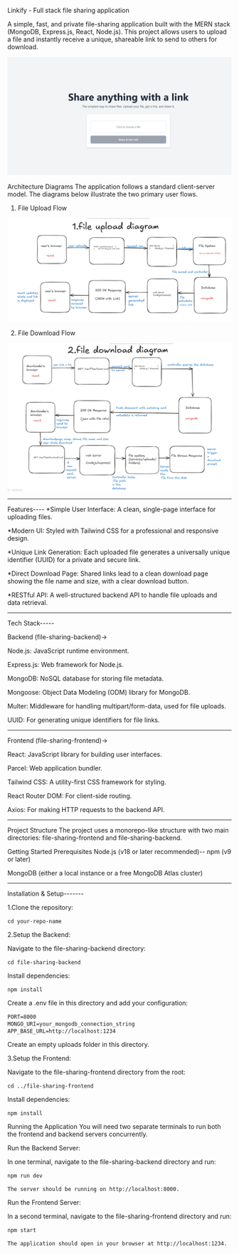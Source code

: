 Linkify - Full stack file sharing application

A simple, fast, and private file-sharing application built with the MERN stack (MongoDB, Express.js, React, Node.js). This project allows users to upload a file and instantly receive a unique, shareable link to send to others for download.

![Homepage Screenshot](./assets/homepage.png)

Architecture Diagrams
The application follows a standard client-server model. The diagrams below illustrate the two primary user flows.

1. File Upload Flow

![File Upload Flow Diagram](./assets/upload.png)

2. File Download Flow

![File Upload Flow Diagram](./assets/download.png)

***********************************************

Features----
*Simple User Interface: A clean, single-page interface for uploading files.

*Modern UI: Styled with Tailwind CSS for a professional and responsive design.

*Unique Link Generation: Each uploaded file generates a universally unique identifier (UUID) for a private and secure link.

*Direct Download Page: Shared links lead to a clean download page showing the file name and size, with a clear download button.

*RESTful API: A well-structured backend API to handle file uploads and data retrieval.
******************************************
Tech Stack-----

Backend (file-sharing-backend)->

Node.js: JavaScript runtime environment.

Express.js: Web framework for Node.js.

MongoDB: NoSQL database for storing file metadata.

Mongoose: Object Data Modeling (ODM) library for MongoDB.

Multer: Middleware for handling multipart/form-data, used for file uploads.

UUID: For generating unique identifiers for file links.
***********************************************
Frontend (file-sharing-frontend)->

React: JavaScript library for building user interfaces.

Parcel: Web application bundler.

Tailwind CSS: A utility-first CSS framework for styling.

React Router DOM: For client-side routing.

Axios: For making HTTP requests to the backend API.
***********************************************
Project Structure
The project uses a monorepo-like structure with two main directories: file-sharing-frontend and file-sharing-backend.

Getting Started
Prerequisites
Node.js (v18 or later recommended)--
npm (v9 or later)

MongoDB (either a local instance or a free MongoDB Atlas cluster)
***********************************************

Installation & Setup-------

1.Clone the repository:
```git clone https://github.com/your-username/your-repo-name.git
cd your-repo-name
```

2.Setup the Backend:

Navigate to the file-sharing-backend directory:
```
cd file-sharing-backend
```
Install dependencies:
```
npm install
```

Create a .env file in this directory and add your configuration:
```
PORT=8000
MONGO_URI=your_mongodb_connection_string
APP_BASE_URL=http://localhost:1234
```

Create an empty uploads folder in this directory.

3.Setup the Frontend:

Navigate to the file-sharing-frontend directory from the root:
```
cd ../file-sharing-frontend
```

Install dependencies:
```
npm install
```
Running the Application
You will need two separate terminals to run both the frontend and backend servers concurrently.

Run the Backend Server:

In one terminal, navigate to the file-sharing-backend directory and run:
```
npm run dev
``` 
```
The server should be running on http://localhost:8000.
```
Run the Frontend Server:

In a second terminal, navigate to the file-sharing-frontend directory and run:
```
npm start
```
```
The application should open in your browser at http://localhost:1234.
```
